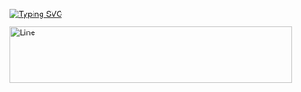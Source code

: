<a href="https://git.io/typing-svg"><img src="https://readme-typing-svg.demolab.com?font=Fira+Code&duration=1500&pause=700&color=2D9ECF&background=1B5CEF00&center=true&vCenter=true&width=455&height=70&lines=Task-Lister+in+differents+language;By%3A+Gabriel+Silva+87" alt="Typing SVG" /></a>

<img src="https://pa1.aminoapps.com/8009/104f1399debe36ba23afd07e3752f33260dc73abr1-480-270_hq.gif" alt="Line" width="500" height="100">